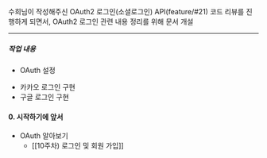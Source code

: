 수희님이 작성해주신 OAuth2 로그인(소셜로그인) API(feature/#21) 코드 리뷰를 진행하게 되면서, OAuth2 로그인 관련 내용 정리를 위해 문서 개설

---
##### 작업 내용
* OAuth 설정
- 카카오 로그인 구현
- 구글 로그인 구현

#### 0. 시작하기에 앞서
* OAuth 알아보기
	* [[10주차) 로그인 및 회원 가입]]

